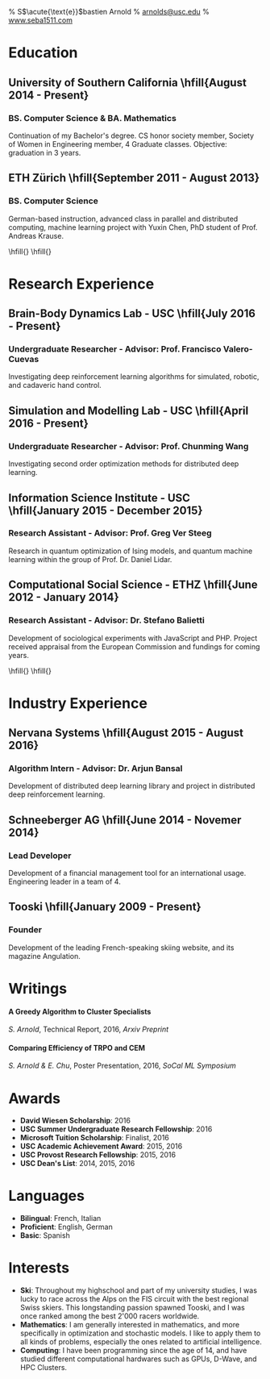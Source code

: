 % S$\acute{\text{e}}$bastien Arnold
% arnolds@usc.edu
% www.seba1511.com


# Education

## University of Southern California \hfill{August 2014 - Present}
### BS. Computer Science & BA. Mathematics 
Continuation of my Bachelor's degree. CS honor society member, Society of Women in Engineering member, 4 Graduate classes.
Objective: graduation in 3 years.

## ETH Zürich \hfill{September 2011 - August 2013}
### BS. Computer Science 
German-based instruction, advanced class in
parallel and distributed computing, machine learning project with Yuxin Chen, PhD
student of Prof. Andreas Krause.


\hfill{}
\hfill{}

# Research Experience

## Brain-Body Dynamics Lab - USC \hfill{July 2016 - Present}
### Undergraduate Researcher - Advisor: Prof. Francisco Valero-Cuevas
Investigating deep reinforcement learning algorithms for simulated, robotic, and cadaveric hand control.

## Simulation and Modelling Lab - USC \hfill{April 2016 - Present}
### Undergraduate Researcher - Advisor: Prof. Chunming Wang
Investigating second order optimization methods for distributed deep learning.

## Information Science Institute - USC \hfill{January 2015 - December 2015}
### Research Assistant - Advisor: Prof. Greg Ver Steeg 
Research in quantum optimization of Ising models, and quantum machine learning within the group of
Prof. Dr. Daniel Lidar.

## Computational Social Science - ETHZ \hfill{June 2012 - January 2014}
### Research Assistant - Advisor: Dr. Stefano Balietti 
Development of sociological experiments with JavaScript and PHP. Project received
appraisal from the European Commission and fundings for coming years.



\hfill{}
\hfill{}

# Industry Experience

## Nervana Systems \hfill{August 2015 - August 2016}
### Algorithm Intern - Advisor: Dr. Arjun Bansal 
Development of distributed deep learning library and project in distributed deep
reinforcement learning.

## Schneeberger AG \hfill{June 2014 - Novemer 2014}
### Lead Developer 
Development of a financial management tool for an international usage. Engineering
leader in a team of 4.

## Tooski \hfill{January 2009 - Present}
### Founder
Development of the leading French-speaking skiing website, and its magazine
Angulation.



# Writings

#### A Greedy Algorithm to Cluster Specialists
*S. Arnold*, Technical Report, 2016, *Arxiv Preprint*

#### Comparing Efficiency of TRPO and CEM
*S. Arnold & E. Chu*, Poster Presentation, 2016, *SoCal ML Symposium*

# Awards

* **David Wiesen Scholarship**: 2016
* **USC Summer Undergraduate Research Fellowship**: 2016
* **Microsoft Tuition Scholarship**: Finalist, 2016
* **USC Academic Achievement Award**: 2015, 2016
* **USC Provost Research Fellowship**: 2015, 2016
* **USC Dean's List**: 2014, 2015, 2016


# Languages

* **Bilingual**: French, Italian
* **Proficient**: English, German
* **Basic**: Spanish



# Interests

* **Ski**: Throughout my highschool and part of my university studies, I was lucky to race across the Alps on the FIS circuit with the best regional Swiss skiers. This longstanding passion spawned Tooski, and I was once ranked among the best 2'000 racers worldwide.
* **Mathematics**: I am generally interested in mathematics, and more specifically in optimization and stochastic models. I like to apply them to all kinds of problems, especially the ones related to artificial intelligence.
* **Computing**: I have been programming since the age of 14, and have studied different computational hardwares such as GPUs, D-Wave, and HPC Clusters.
